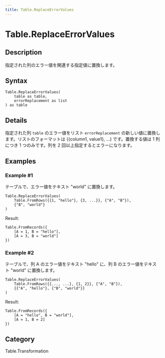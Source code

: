 ```yaml
---
title: Table.ReplaceErrorValues
---
```


# Table.ReplaceErrorValues


## Description

指定された列のエラー値を関連する指定値に置換します。


## Syntax

```powerquery
Table.ReplaceErrorValues(
    table as table,
    errorReplacement as list
) as table
```


## Details

指定された列 <code>table</code> のエラー値をリスト <code>errorReplacement</code> の新しい値に置換します。リストのフォーマットは \{\{column1, value1}, …} です。置換する値は 1 列につき 1 つのみです。列を 2 回以上指定するとエラーになります。


## Examples

### Example #1 
テーブルで、エラー値をテキスト &#34;world&#34; に置換します。
```powerquery
Table.ReplaceErrorValues(
    Table.FromRows({{1, "hello"}, {3, ...}}, {"A", "B"}),
    {"B", "world"}
)
```

Result: 
```powerquery
Table.FromRecords({
    [A = 1, B = "hello"],
    [A = 3, B = "world"]
})
```


### Example #2 
テーブルで、列 A のエラー値をテキスト &#34;hello&#34; に、列 B のエラー値をテキスト &#34;world&#34; に置換します。
```powerquery
Table.ReplaceErrorValues(
    Table.FromRows({{..., ...}, {1, 2}}, {"A", "B"}),
    {{"A", "hello"}, {"B", "world"}}
)
```

Result: 
```powerquery
Table.FromRecords({
    [A = "hello", B = "world"],
    [A = 1, B = 2]
})
```




## Category
Table.Transformation

